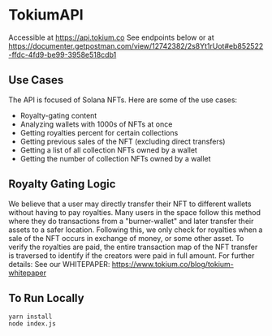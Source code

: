 # TokiumAPI
Accessible at https://api.tokium.co 
See endpoints below or at https://documenter.getpostman.com/view/12742382/2s8Yt1rUot#eb852522-ffdc-4fd9-be99-3958e518cdb1

## Use Cases

The API is focused of Solana NFTs. Here are some of the use cases:
- Royalty-gating content
- Analyzing wallets with 1000s of NFTs at once
- Getting royalties percent for certain collections
- Getting previous sales of the NFT (excluding direct transfers)
- Getting a list of all collection NFTs owned by a wallet
- Getting the number of collection NFTs owned by a wallet

## Royalty Gating Logic

We believe that a user may directly transfer their NFT to different wallets without having to pay royalties. Many users in the space follow this method where they do transactions from a "burner-wallet" and later transfer their assets to a safer location.
Following this, we only check for royalties when a sale of the NFT occurs in exchange of money, or some other asset. To verify the royalties are paid, the entire transaction map of the NFT transfer is traversed to identify if the creators were paid in full amount.
For further details: See our WHITEPAPER: https://www.tokium.co/blog/tokium-whitepaper


## To Run Locally
```
yarn install
node index.js
```
